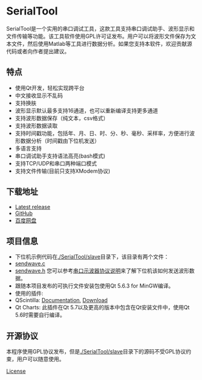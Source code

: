 

# SerialTool

SerialTool是一个实用的串口调试工具，这款工具支持串口调试助手、波形显示和文件传输等功能。该工具软件使用GPL许可证发布。用户可以将波形文件保存为文本文件，然后使用Matlab等工具进行数据分析。如果您支持本软件，欢迎贡献源代码或者向作者提出建议。

## 特点
* 使用Qt开发，轻松实现跨平台
* 中文接收显示不乱码
* 支持换肤
* 波形显示默认最多支持16通道，也可以重新编译支持更多通道
* 支持波形数据保存（纯文本，csv格式）
* 支持波形数据读取
* 支持时间戳功能，包括年、月、日、时、分、秒、毫秒、采样率，方便进行波形数据分析（时间戳由下位机发送）
* 多语言支持
* 串口调试助手支持语法高亮(bash模式)
* 支持TCP/UDP和串口两种端口模式
* 支持文件传输(目前只支持XModem协议)

## 下载地址
* [Latest release](https://github.com/gztss/SerialTool/releases/latest)
* [GitHub](https://github.com/Le-Seul/SerialTool/releases)
* [百度网盘](http://pan.baidu.com/s/1c18ZXW8)

## 项目信息

* 下位机示例代码在[./SerialTool/slave](./SerialTool/slave)目录下，该目录有两个文件：
 * [sendwave.c](./SerialTool/slave/sendwave.c)
 * [sendwave.h](./SerialTool/slave/sendwave.h)
 您可以参考[串口示波器协议说明](./SerialTool/doc/plot_protocol.md)来了解下位机该如何发送波形数据。
* 跟随本项目发布的可执行文件安装包使用Qt 5.6.3 for MinGW编译。
* 使用的插件:
 * QScintilla: [Documentation](http://pyqt.sourceforge.net/Docs/QScintilla2), [Download](https://riverbankcomputing.com/software/qscintilla/download)
 * Qt Charts: 此插件在Qt 5.7以及更高的版本中包含在Qt安装文件中，使用Qt 5.6时需要自行编译。

## 开源协议

本程序使用GPL协议发布，但是[./SerialTool/slave](./SerialTool/slave)目录下的源码不受GPL协议约束，用户可以随意使用。

[License](./LICENSE)
